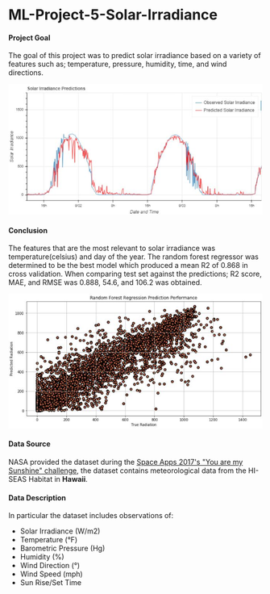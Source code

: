  # ML-Project-5-Solar-Irradiance


#### Project Goal

The goal of this project was to predict solar irradiance based on a variety of features such as; temperature, pressure, humidity, time, and wind directions.

![](Pictures/whole.JPG)

#### Conclusion

The features that are the most relevant to solar irradiance was temperature(celsius) and day of the year. The random forest regressor was determined to be the best model which produced a mean R2 of 0.868 in cross validation. When comparing test set against the predictions; R2 score, MAE, and RMSE was 0.888, 54.6, and 106.2 was obtained. 

![](Pictures/test.JPG)

#### Data Source

NASA provided the dataset during the [Space Apps 2017's "You are my Sunshine" challenge](https://2017.spaceappschallenge.org/challenges/earth-and-us/you-are-my-sunshine), the dataset contains meteorological data from the HI-SEAS Habitat in **Hawaii**. 
  
#### Data Description

In particular the dataset includes observations of:

* Solar Irradiance (W/m2)
* Temperature (°F)
* Barometric Pressure (Hg)
* Humidity (%)
* Wind Direction (°)
* Wind Speed (mph)
* Sun Rise/Set Time


